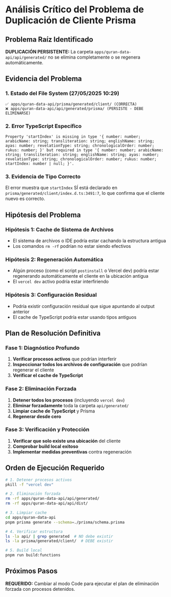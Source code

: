 # Análisis Crítico del Problema de Duplicación de Cliente Prisma

## Problema Raíz Identificado

**DUPLICACIÓN PERSISTENTE:** La carpeta `apps/quran-data-api/api/generated/` no se elimina completamente o se regenera automáticamente.

## Evidencia del Problema

### 1. Estado del File System (27/05/2025 10:29)
```
✅ apps/quran-data-api/prisma/generated/client/ (CORRECTA)
❌ apps/quran-data-api/api/generated/prisma/ (PERSISTE - DEBE ELIMINARSE)
```

### 2. Error TypeScript Específico
```
Property 'startIndex' is missing in type '{ number: number; arabicName: string; transliteration: string; englishName: string; ayas: number; revelationType: string; chronologicalOrder: number; rukus: number; }' but required in type '{ number: number; arabicName: string; transliteration: string; englishName: string; ayas: number; revelationType: string; chronologicalOrder: number; rukus: number; startIndex: number | null; }'.
```

### 3. Evidencia de Tipo Correcto
El error muestra que `startIndex` SÍ está declarado en `prisma/generated/client/index.d.ts:3491:7`, lo que confirma que el cliente nuevo es correcto.

## Hipótesis del Problema

### Hipótesis 1: Cache de Sistema de Archivos
- El sistema de archivos o IDE podría estar cachando la estructura antigua
- Los comandos `rm -rf` podrían no estar siendo efectivos

### Hipótesis 2: Regeneración Automática
- Algún proceso (como el script `postinstall` o Vercel dev) podría estar regenerando automáticamente el cliente en la ubicación antigua
- El `vercel dev` activo podría estar interfiriendo

### Hipótesis 3: Configuración Residual
- Podría existir configuración residual que sigue apuntando al output anterior
- El cache de TypeScript podría estar usando tipos antiguos

## Plan de Resolución Definitiva

### Fase 1: Diagnóstico Profundo
1. **Verificar procesos activos** que podrían interferir
2. **Inspeccionar todos los archivos de configuración** que podrían regenerar el cliente
3. **Verificar el cache de TypeScript**

### Fase 2: Eliminación Forzada
1. **Detener todos los procesos** (incluyendo `vercel dev`)
2. **Eliminar forzadamente** toda la carpeta `api/generated/`
3. **Limpiar cache de TypeScript** y Prisma
4. **Regenerar desde cero**

### Fase 3: Verificación y Protección
1. **Verificar que solo existe una ubicación** del cliente
2. **Comprobar build local exitoso**
3. **Implementar medidas preventivas** contra regeneración

## Orden de Ejecución Requerido

```bash
# 1. Detener procesos activos
pkill -f "vercel dev"

# 2. Eliminación forzada
rm -rf apps/quran-data-api/api/generated/
rm -rf apps/quran-data-api/api/dist/

# 3. Limpiar cache
cd apps/quran-data-api
pnpm prisma generate --schema=./prisma/schema.prisma

# 4. Verificar estructura
ls -la api/ | grep generated  # NO debe existir
ls -la prisma/generated/client/  # DEBE existir

# 5. Build local
pnpm run build:functions
```

## Próximos Pasos

**REQUERIDO:** Cambiar al modo Code para ejecutar el plan de eliminación forzada con procesos detenidos.